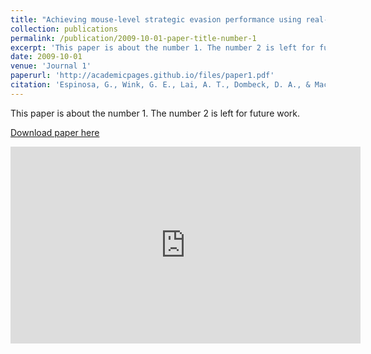 ```yaml
---
title: "Achieving mouse-level strategic evasion performance using real-time computational planning"
collection: publications
permalink: /publication/2009-10-01-paper-title-number-1
excerpt: 'This paper is about the number 1. The number 2 is left for future work.'
date: 2009-10-01
venue: 'Journal 1'
paperurl: 'http://academicpages.github.io/files/paper1.pdf'
citation: 'Espinosa, G., Wink, G. E., Lai, A. T., Dombeck, D. A., & MacIver, M. A. (2022). Achieving mouse-level strategic evasion performance using real-time computational planning.'
---
```

This paper is about the number 1. The number 2 is left for future work.

[Download paper here](https://arxiv.org/abs/2211.02700)  

<div style="text-align:center; transform: scale(1.0);margin-bottom: 40px;">
    <iframe width="560" height="315" src="https://www.youtube.com/embed/PpGYyq2HbUY?si=9uVg2e-_saBEMzkW" title="YouTube video player" frameborder="0" allow="accelerometer; autoplay; clipboard-write; encrypted-media; gyroscope; picture-in-picture; web-share" allowfullscreen></iframe>
</div>


